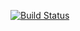 [![Build Status](https://travis-ci.org/JUGDortmund/simpleimapsorter.svg?branch=master)](https://travis-ci.org/JUGDortmund/simpleimapsorter)
